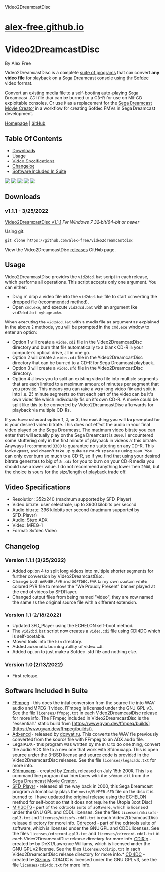 Video2DreamcastDisc 

[alex-free.github.io](https://alex-free.github.io)
==================================================

Video2DreamcastDisc
===================

By Alex Free

Video2DreamcastDisc is a complete [suite of programs](#bundled) that can convert **any video file** for playback on a Sega Dreamcast console using the [Sofdec](https://segaretro.org/Sofdec) video format.

Convert an existing media file to a self-booting auto-playing Sega Dreamcast .CDI file that can be burned to a CD-R for use on Mil-CD exploitable consoles. Or use it as a replacement for the [Sega Dreamcast Movie Creator](http://www.dc-swat.ru/download/pc/SFD_Tool_Pack_v1.0_by_SWAT.exe) in a workflow for creating Sofdec FMVs in Sega Dreamcast development.

[Homepage](https://alex-free.github.io/video2dreamcastdisc) | [GitHub](https://github.com/alex-free/video2dreamcastdisc)

Table Of Contents
-----------------

*   [Downloads](#downloads)
*   [Usage](#usage)
*   [Video Specifications](#specs)
*   [Changelog](#changelog)
*   [Software Included In Suite](#bundled)

![](images/vid2dcd-1.png) ![](images/vid2dcd-2.png) ![](images/vid2dcd-3.png) ![](images/vid2dcd-4.png) ![](images/vid2dcd-5.png)

Downloads
---------

### v1.1.1 - 3/25/2022

[Video2DreamcastDisc v1.1.1](https://github.com/alex-free/video2dreamcastdisc/releases/download/v1.1.1/video2dreamcastdisc-1.1.1-win32.zip) _For Windows 7 32-bit/64-bit or newer_

Using git:

    git clone https://github.com/alex-free/video2dreamcastdisc

View the Video2DreamcastDisc [releases](https://github.com/alex-free/video2dreamcastdisc/releases/) GitHub page.

Usage
-----

Video2DreamcastDisc provides the `vid2dcd.bat` script in each release, which performs all operations. This script accepts only one argument. You can either:

*   Drag n' drop a video file into the `vid2dcd.bat` file to start converting the dropped file (recommended method).
*   Open `cmd.exe`, and execute `vid2dcd.bat` with an argument like `vid2dcd.bat myhuge.mkv`.

When executing the `vid2dcd.bat` with a media file as argument as explained in the above 2 methods, you will be prompted in the `cmd.exe` window to enter an option:

*   Option 1 will create a `video.cdi` file in the Video2DreamcastDisc directory and burn that file automatically to a blank CD-R in your computer's optical drive, all in one go.
*   Option 2 will create a `video.cdi` file in the Video2DreamcastDisc directory that can be burned to a CD-R for Sega Dreamcast playback..
*   Option 3 will create a `video.sfd` file in the Video2DreamcastDisc directory.
*   Option 4 allows you to split an existing video file into multiple segments that are each limited to a maximum amount of minutes per segment that you provide. This means you can take a very long video file and split it into i.e. 25 minute segments so that each part of the video can be it's own video file which individually fis on it's own CD-R. A movie could be split like this to be converted by Video2DreamcastDisc afterwards for playback via multiple CD-Rs.

If you have selected option 1, 2, or 3, the next thing you will be prompted for is your desired video bitrate. This does not effect the audio in your final video played on the Sega Dreamcast. The maximum video bitrate you can enter that will actually play on the Sega Dreamcast is `3600`. I encountered some stuttering only in the first minute of playback in videos at this bitrate. Anyways I recommend `3300` to guarantee no stuttering on any CD-R. This looks great, and doesn't take up quite as much space as using `3600`. You can only over burn so much to a CD-R, so if you find that using your desired bitrate generates to big of a `.cdi` for you to burn on your CD-R media you should use a lower value. I do not recommend anything lower then `2000`, but the choice is yours for the size/length of playback trade off.

Video Specifications
--------------------

*   Resolution: 352x240 (maximum supported by SFD\_Player)
*   Video bitrate: user selectable, up to 3600 kilobits per second
*   Audio bitrate: 396 kilobits per second (maximum supported by SFD\_Player)
*   Audio: Stero ADX
*   Video: MPEG-1
*   Format: Sofdec Video

Changelog
---------

### Version 1.1.1 (3/25/2022)

*   Added option 4 to split long videos into multiple shorter segments for further conversion by Video2DreamcastDisc.
*   Change both `WARNER.PVR` and `SOFTDEC.PVR` to my own custom white colored PVR file to remove the "We Proudly Present" banner played at the end of videos by SFDPlayer.
*   Changed output files from being named "video", they are now named the same as the original source file with a different extension.

### Version 1.1 (2/18/2022)

*   Updated SFD\_Player using the ECHELON self-boot method.
*   The `vid2dcd.bat` script now creates a `video.cdi` file using CDI4DC which is self-bootable.
*   Moved tools into the `bin` directory.
*   Added automatic burning ability of video.cdi.
*   Added option to just make a Sofdec .sfd file and nothing else.

### Version 1.0 (2/13/2022)

*   First release.

Software Included In Suite
--------------------------

*   [FFmpeg](https://www.ffmpeg.org/) - this does the intial conversion from the source file into WAV audio and MPEG-1 video. FFmpeg is licensed under the GNU GPL v3. See the file `licenses/ffmpeg.txt` in each Video2DreamcastDisc release for more info. The FFmpeg included in Video2DreamcastDisc is the "essentials" static build from [https://www.gyan.dev/ffmpeg/builds](https://www.gyan.dev/ffmpeg/builds/).
*   [Adxencd](http://www.dc-swat.ru/download/pc/ADX_Tool_Pack_v1.0_by_SWAT.exe) - released by [dcswat.ru](http://www.dc-swat.ru). This converts the WAV file previously converted from the source file with FFmpeg to an ADX audio file.
*   LegalADX - this program was written by me in C to do one thing, convert the audio ADX file to a new one that work with Sfdmuxapp. This is open source under the 3-BSD license and source code is provided in the Video2DreamcastDisc releases. See the file `licenses/legaladx.txt` for more info.
*   [Sfdmuxapp](https://forum.xentax.com/viewtopic.php?t=3084) - created by [Zench](https://forum.xentax.com/memberlist.php?mode=viewprofile&u=4697&sid=d224e63302049b15631fe92cb3527c94), released on July 15th 2008. This is a command line program that interfaces with the `Sfdmux.dll` from the [Sega Dreamcast Movie Creator](http://www.dc-swat.ru/download/pc/SFD_Tool_Pack_v1.0_by_SWAT.exe).
*   [SFD\_Player](http://www.dc-swat.ru/download/dc/SFD_Player.7z) - released all the way back in 2000, this Sega Dreamcast program automatically plays the `movie/BUMPER.SFD` file on the disc it is burned to. I have updated the original release using the ECHELON method for self-boot so that it does not require the Utopia Boot Disc!
*   [MKISOFS](http://cdrtools.sourceforge.net/private/cdrecord.html) - part of the cdrtools suite of software, which is licensed under the ‎GNU GPL‎ and CDDL licenses. See the files `licenses/mkisofs-gpl3.txt` and `licenses/mkisofs-cddl.txt` in each Video2DreamcastDisc release directory for more info.
[Cdrecord](http://cdrtools.sourceforge.net/private/cdrecord.html) - part of the cdrtools suite of software, which is licensed under the ‎GNU GPL‎ and CDDL licenses. See the files `licenses/cdrecord-gpl3.txt` and `licenses/cdrecord-cddl.txt` in each Video2DreamcastDisc release directory for more info. [CDIRip](https://sourceforge.net/projects/cdimagetools/files/CDIRip/) - created by by DeXT/Lawrence Williams, which is licensed under the ‎GNU GPL‎ v2 license. See the files `licenses/cdirip.txt` in each Video2DreamcastDisc release directory for more info.*   [CDI4DC](https://github.com/sizious/img4dc) - created by [Sizious](https://github.com/sizious/). CDI4DC is licensed under the GNU GPL v3, see the file `licenses/cdi4dc.txt` for more info.